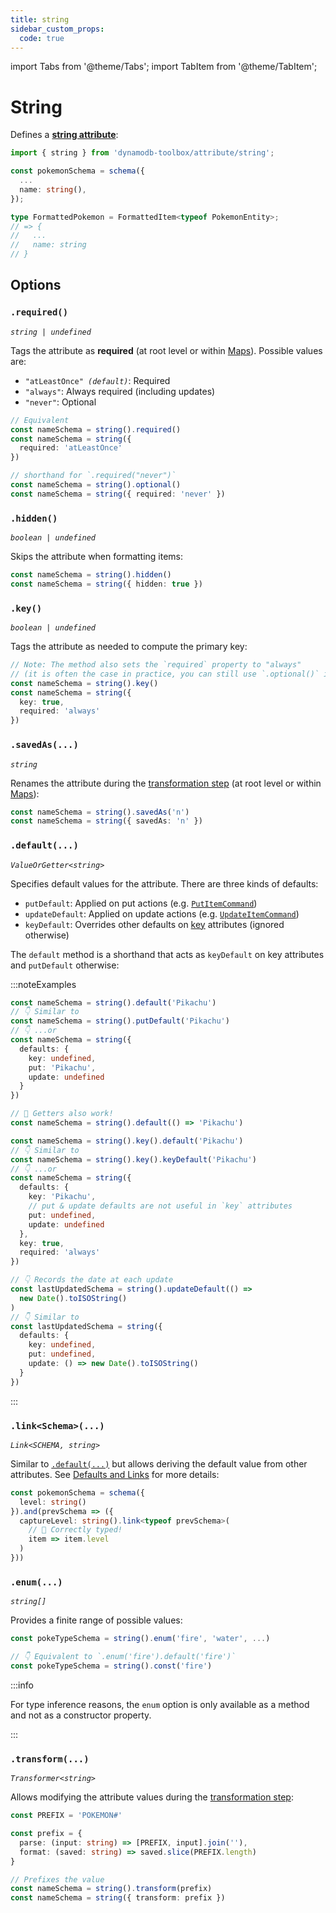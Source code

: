 ```yaml
---
title: string
sidebar_custom_props:
  code: true
---
```


import Tabs from '@theme/Tabs';
import TabItem from '@theme/TabItem';

# String

Defines a [**string attribute**](https://docs.aws.amazon.com/amazondynamodb/latest/developerguide/HowItWorks.NamingRulesDataTypes.html#HowItWorks.DataTypes):

```ts
import { string } from 'dynamodb-toolbox/attribute/string';

const pokemonSchema = schema({
  ...
  name: string(),
});

type FormattedPokemon = FormattedItem<typeof PokemonEntity>;
// => {
//   ...
//   name: string
// }
```

## Options

### `.required()`

<p style={{ marginTop: '-15px' }}><i><code>string | undefined</code></i></p>

Tags the attribute as **required** (at root level or within [Maps](../11-map/index.md)). Possible values are:

- <code>"atLeastOnce" <i>(default)</i></code>: Required
- `"always"`: Always required (including updates)
- `"never"`: Optional

```ts
// Equivalent
const nameSchema = string().required()
const nameSchema = string({
  required: 'atLeastOnce'
})

// shorthand for `.required("never")`
const nameSchema = string().optional()
const nameSchema = string({ required: 'never' })
```

### `.hidden()`

<p style={{ marginTop: '-15px' }}><i><code>boolean | undefined</code></i></p>

Skips the attribute when formatting items:

```ts
const nameSchema = string().hidden()
const nameSchema = string({ hidden: true })
```

### `.key()`

<p style={{ marginTop: '-15px' }}><i><code>boolean | undefined</code></i></p>

Tags the attribute as needed to compute the primary key:

```ts
// Note: The method also sets the `required` property to "always"
// (it is often the case in practice, you can still use `.optional()` if needed)
const nameSchema = string().key()
const nameSchema = string({
  key: true,
  required: 'always'
})
```

### `.savedAs(...)`

<p style={{ marginTop: '-15px' }}><i><code>string</code></i></p>

Renames the attribute during the [transformation step](../14-actions/1-parse.md) (at root level or within [Maps](../11-map/index.md)):

```ts
const nameSchema = string().savedAs('n')
const nameSchema = string({ savedAs: 'n' })
```

### `.default(...)`

<p style={{ marginTop: '-15px' }}><i><code>ValueOrGetter&lt;string&gt;</code></i></p>

Specifies default values for the attribute. There are three kinds of defaults:

- `putDefault`: Applied on put actions (e.g. [`PutItemCommand`](../../3-entities/3-actions/2-put-item/index.md))
- `updateDefault`: Applied on update actions (e.g. [`UpdateItemCommand`](../../3-entities/3-actions/3-update-item/index.md))
- `keyDefault`: Overrides other defaults on [key](#key) attributes (ignored otherwise)

The `default` method is a shorthand that acts as `keyDefault` on key attributes and `putDefault` otherwise:

:::noteExamples

<Tabs>
<TabItem value="put" label="Put">

```ts
const nameSchema = string().default('Pikachu')
// 👇 Similar to
const nameSchema = string().putDefault('Pikachu')
// 👇 ...or
const nameSchema = string({
  defaults: {
    key: undefined,
    put: 'Pikachu',
    update: undefined
  }
})

// 🙌 Getters also work!
const nameSchema = string().default(() => 'Pikachu')
```

</TabItem>
<TabItem value="key" label="Key">

```ts
const nameSchema = string().key().default('Pikachu')
// 👇 Similar to
const nameSchema = string().key().keyDefault('Pikachu')
// 👇 ...or
const nameSchema = string({
  defaults: {
    key: 'Pikachu',
    // put & update defaults are not useful in `key` attributes
    put: undefined,
    update: undefined
  },
  key: true,
  required: 'always'
})
```

</TabItem>
<TabItem value="update" label="Update">

```ts
// 👇 Records the date at each update
const lastUpdatedSchema = string().updateDefault(() =>
  new Date().toISOString()
)
// 👇 Similar to
const lastUpdatedSchema = string({
  defaults: {
    key: undefined,
    put: undefined,
    update: () => new Date().toISOString()
  }
})
```

</TabItem>
</Tabs>

:::

### `.link<Schema>(...)`

<p style={{ marginTop: '-15px' }}><i><code>Link&lt;SCHEMA, string&gt;</code></i></p>

Similar to [`.default(...)`](#default) but allows deriving the default value from other attributes. See [Defaults and Links](../3-defaults-and-links/index.md) for more details:

```ts
const pokemonSchema = schema({
  level: string()
}).and(prevSchema => ({
  captureLevel: string().link<typeof prevSchema>(
    // 🙌 Correctly typed!
    item => item.level
  )
}))
```

### `.enum(...)`

<p style={{ marginTop: '-15px' }}><i><code>string[]</code></i></p>

Provides a finite range of possible values:

```ts
const pokeTypeSchema = string().enum('fire', 'water', ...)

// 👇 Equivalent to `.enum('fire').default('fire')`
const pokeTypeSchema = string().const('fire')
```

:::info

For type inference reasons, the `enum` option is only available as a method and not as a constructor property.

:::

### `.transform(...)`

<p style={{ marginTop: '-15px' }}><i><code>Transformer&lt;string&gt;</code></i></p>

Allows modifying the attribute values during the [transformation step](../14-actions/1-parse.md):

```ts
const PREFIX = 'POKEMON#'

const prefix = {
  parse: (input: string) => [PREFIX, input].join(''),
  format: (saved: string) => saved.slice(PREFIX.length)
}

// Prefixes the value
const nameSchema = string().transform(prefix)
const nameSchema = string({ transform: prefix })
```
